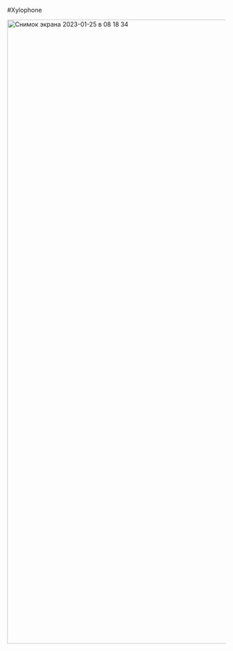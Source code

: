 #Xylophone

<img width="1440" alt="Снимок экрана 2023-01-25 в 08 18 34" src="https://user-images.githubusercontent.com/119488469/214460275-0f11fd64-61da-4f58-81b9-ad9b8535d7c6.png">


